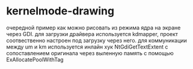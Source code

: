 # kernelmode-drawing

очередной пример как можно рисовать из режима ядра на экране через GDI.
для загрузки драйвера используется kdmapper, проект соотвественно настроен под загрузку через него.
для коммуникации между um и km используется инлайн хук NtGdiGetTextExtent с сопоставлением оригинала через выленную память с помощью ExAllocatePoolWithTag
